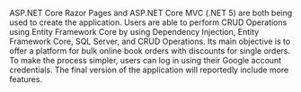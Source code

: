 ASP.NET Core Razor Pages and ASP.NET Core MVC (.NET 5) are both being used to create the application. 
Users are able to perform CRUD Operations using Entity Framework Core by using Dependency Injection, 
Entity Framework Core, SQL Server, and CRUD Operations. Its main objective is to offer a platform for 
bulk online book orders with discounts for single orders. To make the process simpler, users can log in 
using their Google account credentials. The final version of the application will reportedly include more features.
